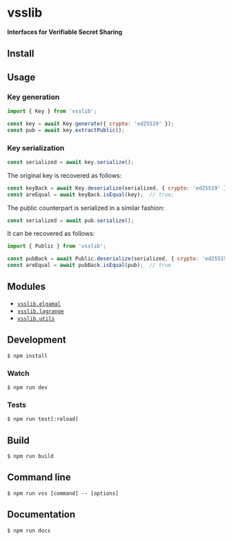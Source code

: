 # vsslib

**Interfaces for Verifiable Secret Sharing**

## Install

## Usage

### Key generation

```js
import { Key } from 'vsslib';

const key = await Key.generate({ crypto: 'ed25519' });
const pub = await key.extractPublic();
```


### Key serialization

```js
const serialized = await key.serialize();
```

The original key is recovered as follows:

```js
const keyBack = await Key.deserialize(serialized, { crypto: 'ed25519' });
const areEqual = await keyBack.isEqual(key);  // true;
```

The public counterpart is serialized in a similar fashion:

```js
const serialized = await pub.serialize();
```

It can be recovered as follows:

```js
import { Public } from 'vsslib';

const pubBack = await Public.deserialize(serialized, { crypto: 'ed25519' });
const areEqual = await pubBack.isEqual(pub);  // true
```

## Modules

- [`vsslib.elgamal`](./src/elgamal)
- [`vsslib.lagrange`](./src/lagrange)
- [`vsslib.utils`](./src/utils)

## Development

```
$ npm install
```

### Watch

```
$ npm run dev
```

### Tests

```
$ npm run test[:reload]
```

## Build

```
$ npm run build
```

## Command line

```
$ npm run vss [command] -- [options]
```

## Documentation

```
$ npm run docs
```
